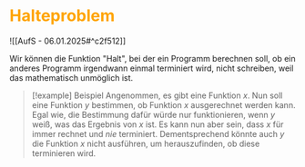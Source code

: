 # <font color = "orange">Halteproblem</font>
![[AufS - 06.01.2025#^c2f512]]

Wir können die Funktion "Halt", bei der ein Programm berechnen soll, ob ein anderes Programm irgendwann einmal terminiert wird, nicht schreiben, weil das mathematisch unmöglich ist.

>[!example] Beispiel
>Angenommen, es gibt eine Funktion $x$. Nun soll eine Funktion $y$ bestimmen, ob Funktion $x$ ausgerechnet werden kann. Egal wie, die Bestimmung dafür würde nur funktionieren, wenn $y$ weiß, was das Ergebnis von $x$ ist. Es kann nun aber sein, dass $x$ für immer rechnet und *nie* terminiert. Dementsprechend könnte auch $y$ die Funktion $x$ nicht ausführen, um herauszufinden, ob diese terminieren wird.



